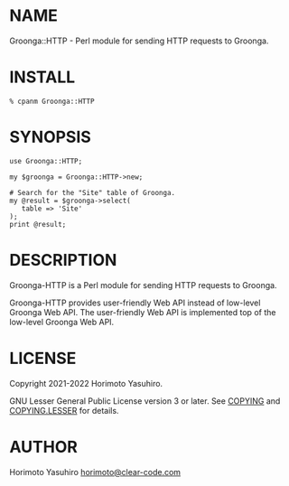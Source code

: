 # NAME

Groonga::HTTP - Perl module for sending HTTP requests to Groonga.

# INSTALL

    % cpanm Groonga::HTTP

# SYNOPSIS

    use Groonga::HTTP;

    my $groonga = Groonga::HTTP->new;

    # Search for the "Site" table of Groonga.
    my @result = $groonga->select(
       table => 'Site'
    );
    print @result;

# DESCRIPTION

Groonga-HTTP is a Perl module for sending HTTP requests to Groonga.

Groonga-HTTP provides user-friendly Web API instead of low-level Groonga Web API.
The user-friendly Web API is implemented top of the low-level Groonga Web API.

# LICENSE

Copyright 2021-2022 Horimoto Yasuhiro.

GNU Lesser General Public License version 3 or later.
See [COPYING](https://github.com/groonga/Groonga-HTTP/blob/main/COPYING) and [COPYING.LESSER](https://github.com/groonga/Groonga-HTTP/blob/main/COPYING.LESSER) for details.

# AUTHOR

Horimoto Yasuhiro <horimoto@clear-code.com>
